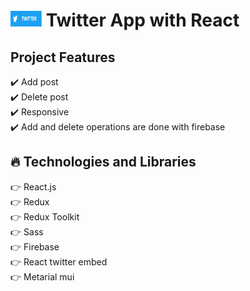 # <img src="./src/assets/logo.svg" width="50" height="25"> Twitter App with React

## Project Features

:heavy_check_mark: Add post <br />
:heavy_check_mark: Delete post <br />
:heavy_check_mark: Responsive <br />
:heavy_check_mark: Add and delete operations are done with firebase <br />

## :fire: Technologies and Libraries

:point_right: React.js <br />
:point_right: Redux <br />
:point_right: Redux Toolkit <br />
:point_right: Sass <br />
:point_right: Firebase <br />
:point_right: React twitter embed <br />
:point_right: Metarial mui <br />
